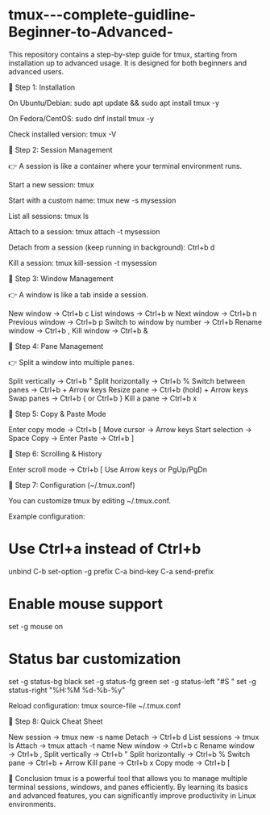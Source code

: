 # tmux---complete-guidline-Beginner-to-Advanced-
This repository contains a step-by-step guide for tmux, starting from installation up to advanced usage. It is designed for both beginners and advanced users.




🔹 Step 1: Installation


On Ubuntu/Debian:
sudo apt update && sudo apt install tmux -y

On Fedora/CentOS:
sudo dnf install tmux -y

Check installed version:
tmux -V


🔹 Step 2: Session Management

👉 A session is like a container where your terminal environment runs.

Start a new session:
tmux

Start with a custom name:
tmux new -s mysession

List all sessions:
tmux ls

Attach to a session:
tmux attach -t mysession

Detach from a session (keep running in background):
Ctrl+b d

Kill a session:
tmux kill-session -t mysession


🔹 Step 3: Window Management

👉 A window is like a tab inside a session.

New window → Ctrl+b c
List windows → Ctrl+b w
Next window → Ctrl+b n
Previous window → Ctrl+b p
Switch to window by number → Ctrl+b <number>
Rename window → Ctrl+b ,
Kill window → Ctrl+b &


🔹 Step 4: Pane Management

👉 Split a window into multiple panes.

Split vertically → Ctrl+b "
Split horizontally → Ctrl+b %
Switch between panes → Ctrl+b + Arrow keys
Resize pane → Ctrl+b (hold) + Arrow keys
Swap panes → Ctrl+b { or Ctrl+b }
Kill a pane → Ctrl+b x


🔹 Step 5: Copy & Paste Mode

Enter copy mode → Ctrl+b [
Move cursor → Arrow keys
Start selection → Space
Copy → Enter
Paste → Ctrl+b ]


🔹 Step 6: Scrolling & History

Enter scroll mode → Ctrl+b [
Use Arrow keys or PgUp/PgDn


🔹 Step 7: Configuration (~/.tmux.conf)

You can customize tmux by editing ~/.tmux.conf.

Example configuration:

# Use Ctrl+a instead of Ctrl+b
unbind C-b
set-option -g prefix C-a
bind-key C-a send-prefix

# Enable mouse support
set -g mouse on

# Status bar customization
set -g status-bg black
set -g status-fg green
set -g status-left "#S "
set -g status-right "%H:%M %d-%b-%y"


Reload configuration:
tmux source-file ~/.tmux.conf


🔹 Step 8: Quick Cheat Sheet

New session → tmux new -s name
Detach → Ctrl+b d
List sessions → tmux ls
Attach → tmux attach -t name
New window → Ctrl+b c
Rename window → Ctrl+b ,
Split vertically → Ctrl+b "
Split horizontally → Ctrl+b %
Switch pane → Ctrl+b + Arrow
Kill pane → Ctrl+b x
Copy mode → Ctrl+b [


🔹 Conclusion
tmux is a powerful tool that allows you to manage multiple terminal sessions, windows, and panes efficiently.
By learning its basics and advanced features, you can significantly improve productivity in Linux environments.

